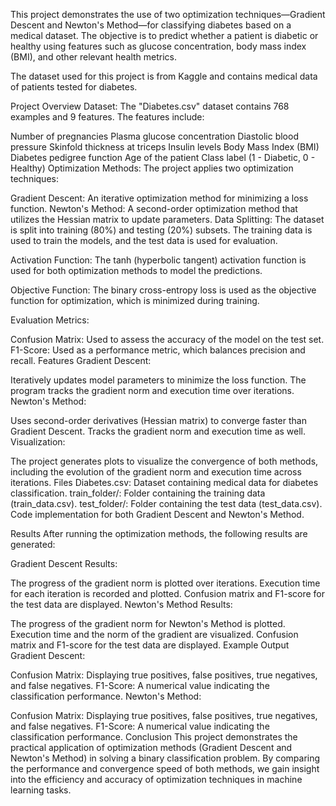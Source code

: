 This project demonstrates the use of two optimization techniques—Gradient Descent and Newton's Method—for classifying diabetes based on a medical dataset. The objective is to predict whether a patient is diabetic or healthy using features such as glucose concentration, body mass index (BMI), and other relevant health metrics.

The dataset used for this project is from Kaggle and contains medical data of patients tested for diabetes.

Project Overview
Dataset: The "Diabetes.csv" dataset contains 768 examples and 9 features. The features include:

Number of pregnancies
Plasma glucose concentration
Diastolic blood pressure
Skinfold thickness at triceps
Insulin levels
Body Mass Index (BMI)
Diabetes pedigree function
Age of the patient
Class label (1 - Diabetic, 0 - Healthy)
Optimization Methods: The project applies two optimization techniques:

Gradient Descent: An iterative optimization method for minimizing a loss function.
Newton's Method: A second-order optimization method that utilizes the Hessian matrix to update parameters.
Data Splitting: The dataset is split into training (80%) and testing (20%) subsets. The training data is used to train the models, and the test data is used for evaluation.

Activation Function: The tanh (hyperbolic tangent) activation function is used for both optimization methods to model the predictions.

Objective Function: The binary cross-entropy loss is used as the objective function for optimization, which is minimized during training.

Evaluation Metrics:

Confusion Matrix: Used to assess the accuracy of the model on the test set.
F1-Score: Used as a performance metric, which balances precision and recall.
Features
Gradient Descent:

Iteratively updates model parameters to minimize the loss function.
The program tracks the gradient norm and execution time over iterations.
Newton's Method:

Uses second-order derivatives (Hessian matrix) to converge faster than Gradient Descent.
Tracks the gradient norm and execution time as well.
Visualization:

The project generates plots to visualize the convergence of both methods, including the evolution of the gradient norm and execution time across iterations.
Files
Diabetes.csv: Dataset containing medical data for diabetes classification.
train_folder/: Folder containing the training data (train_data.csv).
test_folder/: Folder containing the test data (test_data.csv).
Code implementation for both Gradient Descent and Newton's Method.

Results
After running the optimization methods, the following results are generated:

Gradient Descent Results:

The progress of the gradient norm is plotted over iterations.
Execution time for each iteration is recorded and plotted.
Confusion matrix and F1-score for the test data are displayed.
Newton's Method Results:

The progress of the gradient norm for Newton's Method is plotted.
Execution time and the norm of the gradient are visualized.
Confusion matrix and F1-score for the test data are displayed.
Example Output
Gradient Descent:

Confusion Matrix: Displaying true positives, false positives, true negatives, and false negatives.
F1-Score: A numerical value indicating the classification performance.
Newton's Method:

Confusion Matrix: Displaying true positives, false positives, true negatives, and false negatives.
F1-Score: A numerical value indicating the classification performance.
Conclusion
This project demonstrates the practical application of optimization methods (Gradient Descent and Newton's Method) in solving a binary classification problem. By comparing the performance and convergence speed of both methods, we gain insight into the efficiency and accuracy of optimization techniques in machine learning tasks.
